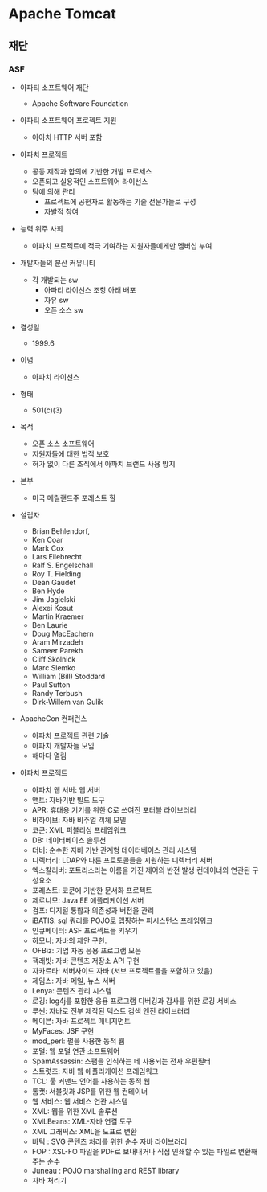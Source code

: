 # Apache Tomcat
## 재단
### ASF

- 아파티 소프트웨어 재단
	- Apache Software Foundation
- 아파티 소프트웨어 프로젝트 지원
	- 아아치 HTTP 서버 포함
- 아파치 프로젝트
	- 공동 제작과 합의에 기반한 개발 프로세스
	- 오픈되고 실용적인 소프트웨어 라이선스
	- 팀에 의해 관리
		- 프로젝트에 공헌자로 활동하는 기술 전문가들로 구성
		- 자발적 참여
- 능력 위주 사회
	- 아파치 프로젝트에 적극 기여하는 지원자들에게만 멤버십 부여
- 개발자들의 분산 커뮤니티
	- 각 개발되는 sw
		- 아파티 라이선스 조항 아래 배포
		- 자유  sw
		- 오픈 소스 sw
- 결성일
	- 1999.6
- 이념
	- 아파치 라이선스
- 형태
	- 501(c)(3)
- 목적
	 - 오픈 소스 소프트웨어
	 - 지원자들에 대한 법적 보호
	 - 허가 없이 다른 조직에서 아파치 브랜드 사용 방지
- 본부
	- 미국 메릴랜드주 포레스트 힐
- 설립자
	- Brian Behlendorf,
	-  Ken Coar
	-  Mark Cox
	-  Lars Eilebrecht
	-  Ralf S. Engelschall
	-  Roy T. Fielding
	-  Dean Gaudet
	-  Ben Hyde
	-  Jim Jagielski
	-  Alexei Kosut
	-  Martin Kraemer
	-  Ben Laurie
	-  Doug MacEachern
	-  Aram Mirzadeh
	-  Sameer Parekh
	-  Cliff Skolnick
	-  Marc Slemko
	-  William (Bill) Stoddard
	-  Paul Sutton
	-  Randy Terbush
	-  Dirk-Willem van Gulik
- ApacheCon 컨퍼런스
	- 아파치 프로젝트 관련 기술
	- 아파치 개발자들 모임
	- 해마다 열림

- 아파치 프로젝트
	- 아파치 웹 서버: 웹 서버
	- 앤트: 자바기반 빌드 도구
	- APR: 휴대용 기기를 위한 C로 쓰여진 포터블 라이브러리
	- 비하이브: 자바 비주얼 객체 모델
	- 코쿤: XML 퍼블리싱 프레임워크
	- DB: 데이터베이스 솔루션
	- 더비: 순수한 자바 기반 관계형 데이터베이스 관리 시스템
	- 디렉터리: LDAP와 다른 프로토콜들을 지원하는 디렉터리 서버
	- 엑스칼리버: 포트리스라는 이름을 가진 제어의 반전 발생 컨테이너와 연관된 구성요소
	- 포레스트: 코쿤에 기반한 문서화 프로젝트
	- 제로니모: Java EE 애플리케이션 서버
	- 검프: 디지털 통합과 의존성과 버전을 관리
	- iBATIS: sql 쿼리를 POJO로 맵핑하는 퍼시스턴스 프레임워크
	- 인큐베이터: ASF 프로젝트들 키우기
	- 하모니: 자바의 제안 구현.
	- OFBiz: 기업 자동 응용 프로그램 모음
	- 잭래빗: 자바 콘텐츠 저장소 API 구현
	- 자카르타: 서버사이드 자바 (서브 프로젝트들을 포함하고 있음)
	- 제임스: 자바 메일, 뉴스 서버
	- Lenya: 콘텐츠 관리 시스템
	- 로깅: log4j를 포함한 응용 프로그램 디버깅과 감사를 위한 로깅 서비스
	- 루씬: 자바로 전부 제작된 텍스트 검색 엔진 라이브러리
	- 메이븐: 자바 프로젝트 매니지먼트
	- MyFaces: JSF 구현
	- mod_perl: 펄을 사용한 동적 웹
	- 포털: 웹 포털 연관 소프트웨어
	- SpamAssassin: 스팸을 인식하는 데 사용되는 전자 우편필터
	- 스트럿츠: 자바 웹 애플리케이션 프레임워크
	- TCL: 툴 커맨드 언어를 사용하는 동적 웹
	- 톰캣: 서블릿과 JSP를 위한 웹 컨테이너
	- 웹 서비스: 웹 서비스 연관 시스템
	- XML: 웹을 위한 XML 솔루션
	- XMLBeans: XML-자바 연결 도구
	- XML 그래픽스: XML을 도표로 변환
	- 바틱 : SVG 콘텐츠 처리를 위한 순수 자바 라이브러리
	- FOP : XSL-FO 파일을 PDF로 보내내거나 직접 인쇄할 수 있는 파일로 변환해 주는 순수 
	- Juneau : POJO marshalling and REST library
	- 자바 처리기
   
   
   
   
   
   
   
   
  